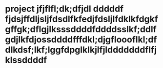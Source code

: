 # project jfjflfl;dk;dfjdl  dddddf  fjdsjffdljsljfdsdlfkfedjfdsljlfdklkfdgkfgffgk;dflgjlksssddddfddddsslkf;ddlfgdjlkfdjossddddfffdkl;djgfloooflkl;dfdlkdsf;lkf;lggfdpglklkjlfjldddddddflfjklssddddf